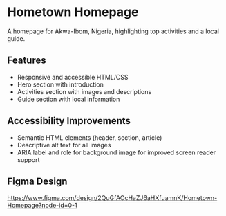 # Hometown Homepage

A homepage for Akwa-Ibom, Nigeria, highlighting top activities and a local guide.

## Features

- Responsive and accessible HTML/CSS
- Hero section with introduction
- Activities section with images and descriptions
- Guide section with local information

## Accessibility Improvements

- Semantic HTML elements (header, section, article)
- Descriptive alt text for all images
- ARIA label and role for background image for improved screen reader support

## Figma Design
https://www.figma.com/design/2QuGfAOcHaZJ6aHXfuamnK/Hometown-Homepage?node-id=0-1